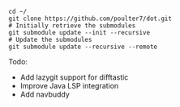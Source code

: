 ```
cd ~/
git clone https://github.com/poulter7/dot.git
# Initially retrieve the submodules
git submodule update --init --recursive
# Update the submodules
git submodule update --recursive --remote
```


Todo:
- Add lazygit support for difftastic
- Improve Java LSP integration
- Add navbuddy
